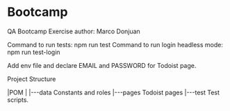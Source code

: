 # Bootcamp
QA Bootcamp Exercise author: Marco Donjuan

Command to run tests: npm run test
Command to run login headless mode: npm run test-login 

Add env file and declare EMAIL and PASSWORD for Todoist page.

Project Structure

|POM
|
|---data    Constants and roles
|---pages   Todoist pages
|---test    Test scripts.
